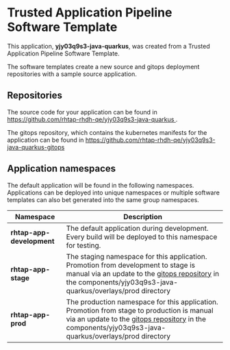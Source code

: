 # Trusted Application Pipeline Software Template

This application, **yjy03q9s3-java-quarkus**, was created from a Trusted Application Pipeline Software Template.

The software templates create a new source and gitops deployment repositories with a sample source application. 

## Repositories

The source code for your application can be found in [https://github.com/rhtap-rhdh-qe/yjy03q9s3-java-quarkus ](https://github.com/rhtap-rhdh-qe/yjy03q9s3-java-quarkus ).
 
The gitops repository, which contains the kubernetes manifests for the application can be found in 
[https://github.com/rhtap-rhdh-qe/yjy03q9s3-java-quarkus-gitops ](https://github.com/rhtap-rhdh-qe/yjy03q9s3-java-quarkus-gitops ) 

## Application namespaces 

The default application will be found in the following namespaces. Applications can be deployed into unique namespaces or multiple software templates can also bet generated into the same group namespaces.  

|  Namespace   |  Description   |  
| -------- | -------- |   
| **rhtap-app-development** | The default application during development. Every build will be deployed to this namespace for testing. | 
| **rhtap-app-stage** | The staging namespace for this application. Promotion from development to stage is manual via an update to the [gitops repository](https://github.com/rhtap-rhdh-qe/yjy03q9s3-java-quarkus-gitops ) in the components/yjy03q9s3-java-quarkus/overlays/prod directory |  
| **rhtap-app-prod** | The production namespace for this application. Promotion from stage to production is manual via an update to the [gitops repository](https://github.com/rhtap-rhdh-qe/yjy03q9s3-java-quarkus-gitops ) in the components/yjy03q9s3-java-quarkus/overlays/prod directory | 
